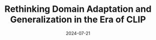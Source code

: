 ---
title: "Rethinking Domain Adaptation and Generalization in the Era of CLIP"
collection: publications
authors: '<b>Tao</b>, Zhang, Geeky, Chen, and Zhang'
permalink: /publication/2024-07-21-rethinking-domain-adaptation-and-generalization-in-the-era-of-clip
excerpt: 'This paper is about fixing template issue #693.'
date: 2024-07-21
venue: 'ICIP2024'
paperurl: 'https://arxiv.org/pdf/2407.15173'
citation: 'Your Name, You. (2024). &quot;Paper Title Number 3.&quot; <i>GitHub Journal of Bugs</i>. 1(3).'
---